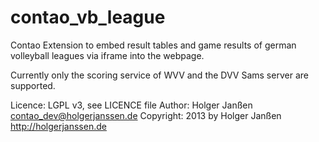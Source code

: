 contao_vb_league
================

Contao Extension to embed result tables and game results of german volleyball leagues via iframe into the webpage.

Currently only the scoring service of WVV and the DVV Sams server are supported.

Licence: LGPL v3, see LICENCE file
Author: Holger Janßen <contao_dev@holgerjanssen.de>
Copyright: 2013 by Holger Janßen <http://holgerjanssen.de>

